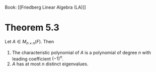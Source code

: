Book: [[Friedberg Linear Algebra (LA)]]
# Theorem 5.3
Let $A\in M_{n\times n}(F)$.
Then
1. The characteristic polynomial of $A$ is a polynomial of degree $n$ with leading coefficient $(-1)^{n}$.
2. $A$ has at most $n$ distinct eigenvalues.